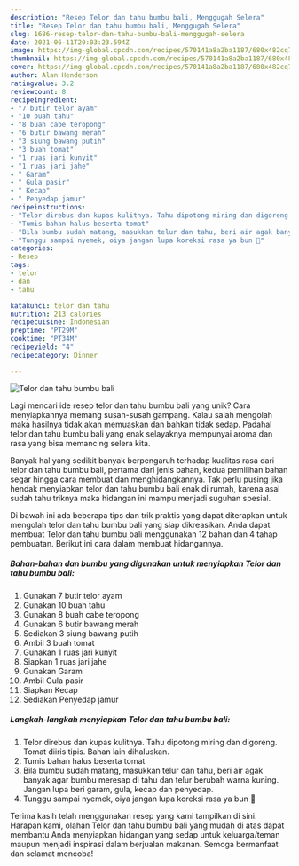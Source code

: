 ```yaml
---
description: "Resep Telor dan tahu bumbu bali, Menggugah Selera"
title: "Resep Telor dan tahu bumbu bali, Menggugah Selera"
slug: 1686-resep-telor-dan-tahu-bumbu-bali-menggugah-selera
date: 2021-06-11T20:03:23.594Z
image: https://img-global.cpcdn.com/recipes/570141a8a2ba1187/680x482cq70/telor-dan-tahu-bumbu-bali-foto-resep-utama.jpg
thumbnail: https://img-global.cpcdn.com/recipes/570141a8a2ba1187/680x482cq70/telor-dan-tahu-bumbu-bali-foto-resep-utama.jpg
cover: https://img-global.cpcdn.com/recipes/570141a8a2ba1187/680x482cq70/telor-dan-tahu-bumbu-bali-foto-resep-utama.jpg
author: Alan Henderson
ratingvalue: 3.2
reviewcount: 8
recipeingredient:
- "7 butir telor ayam"
- "10 buah tahu"
- "8 buah cabe teropong"
- "6 butir bawang merah"
- "3 siung bawang putih"
- "3 buah tomat"
- "1 ruas jari kunyit"
- "1 ruas jari jahe"
- " Garam"
- " Gula pasir"
- " Kecap"
- " Penyedap jamur"
recipeinstructions:
- "Telor direbus dan kupas kulitnya. Tahu dipotong miring dan digoreng. Tomat diiris tipis. Bahan lain dihaluskan."
- "Tumis bahan halus beserta tomat"
- "Bila bumbu sudah matang, masukkan telur dan tahu, beri air agak banyak agar bumbu meresap di tahu dan telur berubah warna kuning. Jangan lupa beri garam, gula, kecap dan penyedap."
- "Tunggu sampai nyemek, oiya jangan lupa koreksi rasa ya bun 🥰"
categories:
- Resep
tags:
- telor
- dan
- tahu

katakunci: telor dan tahu 
nutrition: 213 calories
recipecuisine: Indonesian
preptime: "PT29M"
cooktime: "PT34M"
recipeyield: "4"
recipecategory: Dinner

---
```



![Telor dan tahu bumbu bali](https://img-global.cpcdn.com/recipes/570141a8a2ba1187/680x482cq70/telor-dan-tahu-bumbu-bali-foto-resep-utama.jpg)

Lagi mencari ide resep telor dan tahu bumbu bali yang unik? Cara menyiapkannya memang susah-susah gampang. Kalau salah mengolah maka hasilnya tidak akan memuaskan dan bahkan tidak sedap. Padahal telor dan tahu bumbu bali yang enak selayaknya mempunyai aroma dan rasa yang bisa memancing selera kita.



Banyak hal yang sedikit banyak berpengaruh terhadap kualitas rasa dari telor dan tahu bumbu bali, pertama dari jenis bahan, kedua pemilihan bahan segar hingga cara membuat dan menghidangkannya. Tak perlu pusing jika hendak menyiapkan telor dan tahu bumbu bali enak di rumah, karena asal sudah tahu triknya maka hidangan ini mampu menjadi suguhan spesial.


Di bawah ini ada beberapa tips dan trik praktis yang dapat diterapkan untuk mengolah telor dan tahu bumbu bali yang siap dikreasikan. Anda dapat membuat Telor dan tahu bumbu bali menggunakan 12 bahan dan 4 tahap pembuatan. Berikut ini cara dalam membuat hidangannya.

<!--inarticleads1-->

##### Bahan-bahan dan bumbu yang digunakan untuk menyiapkan Telor dan tahu bumbu bali:

1. Gunakan 7 butir telor ayam
1. Gunakan 10 buah tahu
1. Gunakan 8 buah cabe teropong
1. Gunakan 6 butir bawang merah
1. Sediakan 3 siung bawang putih
1. Ambil 3 buah tomat
1. Gunakan 1 ruas jari kunyit
1. Siapkan 1 ruas jari jahe
1. Gunakan  Garam
1. Ambil  Gula pasir
1. Siapkan  Kecap
1. Sediakan  Penyedap jamur




<!--inarticleads2-->

##### Langkah-langkah menyiapkan Telor dan tahu bumbu bali:

1. Telor direbus dan kupas kulitnya. Tahu dipotong miring dan digoreng. Tomat diiris tipis. Bahan lain dihaluskan.
1. Tumis bahan halus beserta tomat
1. Bila bumbu sudah matang, masukkan telur dan tahu, beri air agak banyak agar bumbu meresap di tahu dan telur berubah warna kuning. Jangan lupa beri garam, gula, kecap dan penyedap.
1. Tunggu sampai nyemek, oiya jangan lupa koreksi rasa ya bun 🥰




Terima kasih telah menggunakan resep yang kami tampilkan di sini. Harapan kami, olahan Telor dan tahu bumbu bali yang mudah di atas dapat membantu Anda menyiapkan hidangan yang sedap untuk keluarga/teman maupun menjadi inspirasi dalam berjualan makanan. Semoga bermanfaat dan selamat mencoba!
